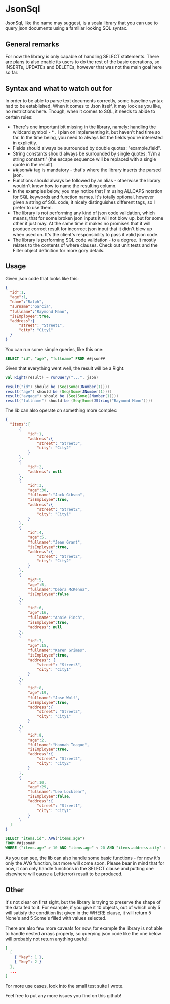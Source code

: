 # JsonSql

JsonSql, like the name may suggest, is a scala library that you can use to query json documents using a familiar 
looking SQL syntax.

## General remarks

For now the library is only capable of handling SELECT statements. There are plans to also enable its users to 
do the rest of the basic operations, so INSERTs, UPDATEs and DELETEs, however that was not the main goal here 
so far.

## Syntax and what to watch out for

In order to be able to parse text documents correctly, some baseline syntax had to be established. When it comes to
Json itself, it may look as you like, no restrictions here. Though, when it comes to SQL, it needs to abide to
certain rules:

* There's one important bit missing in the library, namely: handling the wildcard symbol - * . I plan on
implementing it, but haven't had time so far. In the time being, you need to always list the fields you're
interested in explicitly.
* Fields should always be surrounded by double quotes: "example.field".
* String constants should always be surrounded by single quotes: 'I\\'m a string constant!' (the escape sequence 
will be replaced with a single quote in the result).
* \##json## tag is mandatory - that's where the library inserts the parsed json.
* Functions should always be followed by an alias - otherwise the library wouldn't know how to name the resulting 
column.
* In the examples below, you may notice that I'm using ALLCAPS notation for SQL keywords and function names. It's totally
optional, however given a string of SQL code, it nicely distinguishes different tags, so I prefer to use them.
* The library is not performing any kind of json code validation, which means, that for some broken json inputs
it will not blow up, but for some other it just may. At the same time it makes no promises that it will produce correct
result for incorrect json input that it didn't blew up when used on. It's the client's responsibility to 
pass it valid json code.
* The library is performing SQL code validation - to a degree. It mostly relates to the contents of where clauses.
Check out unit tests and the Filter object definition for more gory details. 

## Usage

Given json code that looks like this:
```json
{
  "id":1,
  "age":1,
  "name":"Ralph",
  "surname":"Garcia",
  "fullname":"Raymond Mann",
  "isEmployee":true,
  "address":{
      "street": "Street1",
      "city": "City1"
  }
}
```

You can run some simple queries, like this one:

```sql
SELECT "id", "age", "fullname" FROM ##json##
```

Given that everything went well, the result will be a Right:

```scala
val Right(result) = runQuery("...", json)

result("id") should be (Seq(Some(JNumber(1))))
result("age") should be (Seq(Some(JNumber(1))))
result("avgage") should be (Seq(Some(JNumber(1))))
result("fullname") should be (Seq(Some(JString("Raymond Mann"))))
```

The lib can also operate on something more complex:

```json
{
  "items":[
      {
          "id":1,
          "address":{
              "street": "Street3",
              "city": "City2"
          }
      },
      {
          "id":2,
          "address": null
      },
      {
          "id":3,
          "age":30,
          "fullname":"Jack Gibson",
          "isEmployee":true,
          "address":{
              "street": "Street2",
              "city": "City1"
          }
      },
      {
          "id":4,
          "age":5,
          "fullname":"Jean Grant",
          "isEmployee":true,
          "address":{
              "street": "Street2",
              "city": "City2"
          }
      },
      {
          "id":5,
          "age":5,
          "fullname":"Debra McKenna",
          "isEmployee":false
      },
      {
          "id":6,
          "age":16,
          "fullname":"Annie Finch",
          "isEmployee":true,
          "address": null
      },
      {
          "id":7,
          "age":15,
          "fullname":"Karen Grimes",
          "isEmployee":true,
          "address": {
              "street": "Street3",
              "city": "City1"
          }
      },
      {
          "id":8,
          "age":19,
          "fullname":"Jose Wolf",
          "isEmployee":true,
          "address":{
              "street": "Street3",
              "city": "City1"
          }
      },
      {
          "id":9,
          "age":2,
          "fullname":"Hannah Teague",
          "isEmployee":true,
          "address":{
              "street": "Street2",
              "city": "City2"
          }
      },
      {
          "id":10,
          "age":29,
          "fullname":"Leo Locklear",
          "isEmployee":false,
          "address":{
              "street": "Street1",
              "city": "City1"
          }
      }
  ]
}
```

```sql
SELECT "items.id", AVG("items.age")
FROM ##json##
WHERE ("items.age" > 10 AND "items.age" < 20 AND "items.address.city" = 'City1') OR "items.isEmployee" = false
```

As you can see, the lib can also handle some basic functions - for now it's only the AVG function, but more 
will come soon. Please bear in mind that for now, it can only handle functions in the SELECT clause and putting
one elsewhere will cause a Left(error) result to be produced.

## Other

It's not clear on first sight, but the library is trying to preserve the shape of the data fed to it. For example,
if you give it 10 objects, out of which only 5 will satisfy the condition list given in the WHERE clause, 
it will return 5 None's and 5 Some's filled with values selected.

There are also few more caveats for now, for example the library is not able to handle nested arrays properly, 
so querying json code like the one below will probably not return anything useful:

```json
[
  [
    { "key": 1 },
    { "key": 2 }
  ],
  ...
]
```

For more use cases, look into the small test suite I wrote. 

Feel free to put any more issues you find on this github!
